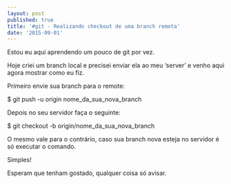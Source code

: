 ```yaml
---
layout: post
published: true
title: '#git - Realizando checkout de uma branch remota'
date: '2015-09-01'
---
```

Estou eu aqui aprendendo um pouco de git por vez.

Hoje criei um branch local e precisei enviar ela ao meu ‘server’ e venho aqui agora mostrar como eu fiz.

Primeiro envie sua branch para o remote:

$ git push -u origin nome_da_sua_nova_branch

Depois no seu servidor faça o seguinte:

$ git checkout -b origin/nome_da_sua_nova_branch

O mesmo vale para o contrário, caso sua branch nova esteja no servidor é só executar o comando.

Simples!

Esperam que tenham gostado, qualquer coisa só avisar.